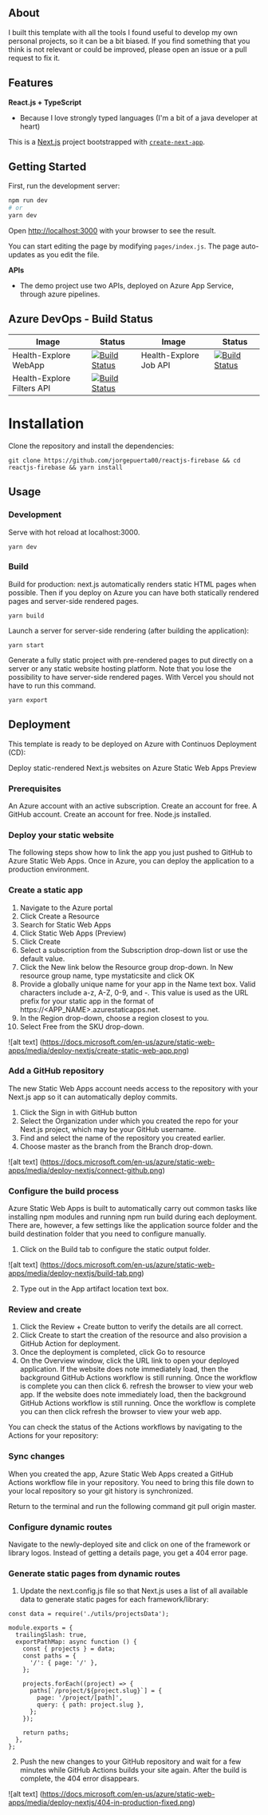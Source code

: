 ## About

I built this template with all the tools I found useful to develop my own personal projects, so it can be a bit biased. If you find something that you think is not relevant or could be improved, please open an issue or a pull request to fix it.

## Features

**React.js + TypeScript**

- Because I love strongly typed languages (I'm a bit of a java developer at heart)

This is a [Next.js](https://nextjs.org/) project bootstrapped with [`create-next-app`](https://github.com/vercel/next.js/tree/canary/packages/create-next-app).

## Getting Started

First, run the development server:

```bash
npm run dev
# or
yarn dev
```

Open [http://localhost:3000](http://localhost:3000) with your browser to see the result.

You can start editing the page by modifying `pages/index.js`. The page auto-updates as you edit the file.

**APIs**

- The demo project use two APIs, deployed on Azure App Service, through azure pipelines.

## Azure DevOps - Build Status

| Image | Status | Image | Status |
| ------------- | ------------- | ------------- | ------------- |
| Health-Explore WebApp |  [![Build Status](https://jorgepuerta.visualstudio.com/SeekQ/_apis/build/status/HealthExplore-webApp-Node-CI?branchName=master)](https://jorgepuerta.visualstudio.com/SeekQ/_build/latest?definitionId=22&branchName=master) | Health-Explore Job API | [![Build Status](https://jorgepuerta.visualstudio.com/SeekQ/_apis/build/status/HealthExplore-Job-Api-NetCore-CI?branchName=master)](https://jorgepuerta.visualstudio.com/SeekQ/_build/latest?definitionId=20&branchName=master) |
| Health-Explore Filters API | [![Build Status](https://jorgepuerta.visualstudio.com/SeekQ/_apis/build/status/HealthExplore-Filters-Api-NetCore-CI?branchName=master)](https://jorgepuerta.visualstudio.com/SeekQ/_build/latest?definitionId=21&branchName=master) | 

# Installation

Clone the repository and install the dependencies:

```shell
git clone https://github.com/jorgepuerta00/reactjs-firebase && cd reactjs-firebase && yarn install
```

## Usage

### Development

Serve with hot reload at localhost:3000.

```
yarn dev
```

### Build

Build for production: next.js automatically renders static HTML pages when possible. Then if you deploy on Azure you can have both statically rendered pages and server-side rendered pages.

```
yarn build
```

Launch a server for server-side rendering (after building the application):

```
yarn start
```

Generate a fully static project with pre-rendered pages to put directly on a server or any static website hosting platform. Note that you lose the possibility to have server-side rendered pages. With Vercel you should not have to run this command.

```
yarn export
```

## Deployment

This template is ready to be deployed on Azure with Continuos Deployment (CD):

Deploy static-rendered Next.js websites on Azure Static Web Apps Preview

### Prerequisites
An Azure account with an active subscription. Create an account for free.
A GitHub account. Create an account for free.
Node.js installed.

### Deploy your static website
The following steps show how to link the app you just pushed to GitHub to Azure Static Web Apps. Once in Azure, you can deploy the application to a production environment.

### Create a static app

1. Navigate to the Azure portal
2. Click Create a Resource
3. Search for Static Web Apps
4. Click Static Web Apps (Preview)
5. Click Create
6. Select a subscription from the Subscription drop-down list or use the default value.
7. Click the New link below the Resource group drop-down. In New resource group name, type mystaticsite and click OK
8. Provide a globally unique name for your app in the Name text box. Valid characters include a-z, A-Z, 0-9, and -. This value is used as the URL prefix for your static app in the format of https://<APP_NAME>.azurestaticapps.net.
8. In the Region drop-down, choose a region closest to you.
9. Select Free from the SKU drop-down.

![alt text] (https://docs.microsoft.com/en-us/azure/static-web-apps/media/deploy-nextjs/create-static-web-app.png)

### Add a GitHub repository

The new Static Web Apps account needs access to the repository with your Next.js app so it can automatically deploy commits.

1. Click the Sign in with GitHub button
2. Select the Organization under which you created the repo for your Next.js project, which may be your GitHub username.
3. Find and select the name of the repository you created earlier.
4. Choose master as the branch from the Branch drop-down.

![alt text] (https://docs.microsoft.com/en-us/azure/static-web-apps/media/deploy-nextjs/connect-github.png)

### Configure the build process

Azure Static Web Apps is built to automatically carry out common tasks like installing npm modules and running npm run build during each deployment. There are, however, a few settings like the application source folder and the build destination folder that you need to configure manually.

1. Click on the Build tab to configure the static output folder.

![alt text] (https://docs.microsoft.com/en-us/azure/static-web-apps/media/deploy-nextjs/build-tab.png)

2. Type out in the App artifact location text box.

### Review and create

1. Click the Review + Create button to verify the details are all correct.
2. Click Create to start the creation of the resource and also provision a GitHub Action for deployment.
3. Once the deployment is completed, click Go to resource
4. On the Overview window, click the URL link to open your deployed application.
If the website does note immediately load, then the background GitHub Actions workflow is still running. Once the workflow is complete you can then click 6. refresh the browser to view your web app. If the website does note immediately load, then the background GitHub Actions workflow is still running. Once the workflow is complete you can then click refresh the browser to view your web app.

You can check the status of the Actions workflows by navigating to the Actions for your repository:

### Sync changes
When you created the app, Azure Static Web Apps created a GitHub Actions workflow file in your repository. You need to bring this file down to your local repository so your git history is synchronized.

Return to the terminal and run the following command git pull origin master.

### Configure dynamic routes
Navigate to the newly-deployed site and click on one of the framework or library logos. Instead of getting a details page, you get a 404 error page.

### Generate static pages from dynamic routes
1. Update the next.config.js file so that Next.js uses a list of all available data to generate static pages for each framework/library:

```
const data = require('./utils/projectsData');

module.exports = {
  trailingSlash: true,
  exportPathMap: async function () {
    const { projects } = data;
    const paths = {
      '/': { page: '/' },
    };

    projects.forEach((project) => {
      paths[`/project/${project.slug}`] = {
        page: '/project/[path]',
        query: { path: project.slug },
      };
    });

    return paths;
  },
};
```

2. Push the new changes to your GitHub repository and wait for a few minutes while GitHub Actions builds your site again. After the build is complete, the 404 error disappears.

![alt text] (https://docs.microsoft.com/en-us/azure/static-web-apps/media/deploy-nextjs/404-in-production-fixed.png)